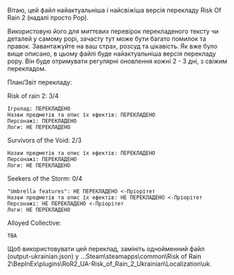 Вітаю, цей файл найактуальніша і найсвіжіша версія перекладу Risk Of Rain 2 (надалі просто Рор).

Використовую його для миттєвих перевірок перекладеного тексту чи деталей у самому рорі, зачасту тут може бути багато помилок та правок. Завантажуйте на ваш страх, розсуд та цікавість.
Як вже було вище описано, в цьому файлі буде найактуальніша версія перекладу рору. Він буде отримувати регулярні оновлення кожні 2 - 3 дні, з свіжим перекладом.

План/Звіт перекладу:

Risk of rain 2: 3/4

    Ігролад: ПЕРЕКЛАДЕНО
    Назви предметів та опис їх ефектів: ПЕРЕКЛАДЕНО
    Персонажі: ПЕРЕКЛАДЕНО
    Логи: НЕ ПЕРЕКЛАДЕНО


  

Survivors of the Void: 2/3

    Назви предметів та опис їх ефектів: ПЕРЕКЛАДЕНО 
    Персонажі: ПЕРЕКЛАДЕНО
    Логи: НЕ ПЕРЕКЛАДЕНО


  

Seekers of the Storm: 0/4

    "Umbrella features": НЕ ПЕРЕКЛАДЕНО <-Пріорітет  
    Назви предметів та опис їх ефектів: НЕ ПЕРЕКЛАДЕНО <-Пріорітет
    Персонажі: НЕ ПЕРЕКЛАДЕНО <-Пріорітет
    Логи: НЕ ПЕРЕКЛАДЕНО

Alloyed Collective:

    TBA

Щоб використовувати цей переклад, замініть однойменний файл (output-ukrainian.json) у ...Steam\steamapps\common\Risk of Rain 2\BepInEx\plugins\RoR2_UA-Risk_of_Rain_2_Ukrainian\Localization\uk.
